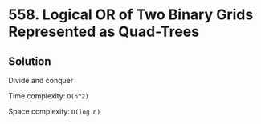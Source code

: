 # 558. Logical OR of Two Binary Grids Represented as Quad-Trees

## Solution

Divide and conquer

Time complexity: `O(n^2)`

Space complexity: `O(log n)`
